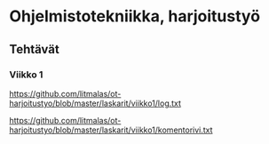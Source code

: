 # Ohjelmistotekniikka, harjoitustyö

## Tehtävät

### Viikko 1

https://github.com/litmalas/ot-harjoitustyo/blob/master/laskarit/viikko1/log.txt

https://github.com/litmalas/ot-harjoitustyo/blob/master/laskarit/viikko1/komentorivi.txt
